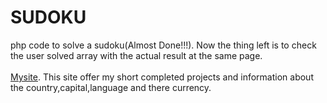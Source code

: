 # SUDOKU
php code to solve a sudoku(Almost Done!!!). Now the thing left is to check the user solved array with the actual result at the same page.
<br /><br />
<a href='http://www.phenix2803.tk'>Mysite</a>. This site offer my short completed projects and information about the country,capital,language and there currency.
